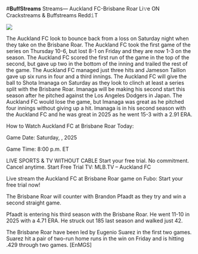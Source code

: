 #𝐁𝐮𝐟𝐟𝐒𝐭𝐫𝐞𝐚𝐦𝐬 Streams— Auckland FC-Brisbane Roar Li𝚟e ON Crackstreams & Buffstreams Redd𝚒T  
  
  
[![](https://i.imgur.com/qSNzIqt.png)](https://movie.rssnews.media/DaapoPT.php)  
  
The Auckland FC look to bounce back from a loss on Saturday night when they take on the Brisbane Roar. The Auckland FC took the first game of the series on Thursday 10-6, but lost 8-1 on Friday and they are now 1-3 on the season. The Auckland FC scored the first run of the game in the top of the second, but gave up two in the bottom of the inning and trailed the rest of the game. The Auckland FC managed just three hits and Jameson Taillon gave up six runs in four and a third innings. The Auckland FC will give the ball to Shota Imanaga on Saturday as they look to clinch at least a series split with the Brisbane Roar. Imanaga will be making his second start this season after he pitched against the Los Angeles Dodgers in Japan. The Auckland FC would lose the game, but Imanaga was great as he pitched four innings without giving up a hit. Imanaga is in his second season with the Auckland FC and he was great in 2025 as he went 15-3 with a 2.91 ERA.

How to Watch Auckland FC at Brisbane Roar Today:

Game Date: Saturday, , 2025

Game Time: 8:00 p.m. ET

LIVE SPORTS & TV WITHOUT CABLE
Start your free trial. No commitment. Cancel anytime.
Start Free Trial
TV: MLB.TV – Auckland FC

Live stream the Auckland FC at Brisbane Roar game on Fubo: Start your free trial now!

The Brisbane Roar will counter with Brandon Pfaadt as they try and win a second straight game.

Pfaadt is entering his third season with the Brisbane Roar. He went 11-10 in 2025 with a 4.71 ERA. He struck out 185 last season and walked just 42.

The Brisbane Roar have been led by Eugenio Suarez in the first two games. Suarez hit a pair of two-run home runs in the win on Friday and is hitting .429 through two games. [EnMGS]